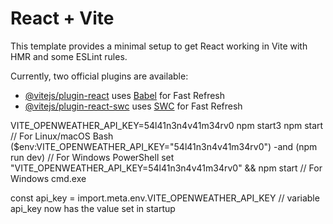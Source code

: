 # React + Vite

This template provides a minimal setup to get React working in Vite with HMR and some ESLint rules.

Currently, two official plugins are available:

- [@vitejs/plugin-react](https://github.com/vitejs/vite-plugin-react/blob/main/packages/plugin-react/README.md) uses [Babel](https://babeljs.io/) for Fast Refresh
- [@vitejs/plugin-react-swc](https://github.com/vitejs/vite-plugin-react-swc) uses [SWC](https://swc.rs/) for Fast Refresh


VITE_OPENWEATHER_API_KEY=54l41n3n4v41m34rv0 npm start3 npm start // For Linux/macOS Bash
($env:VITE_OPENWEATHER_API_KEY="54l41n3n4v41m34rv0") -and (npm run dev) // For Windows PowerShell
set "VITE_OPENWEATHER_API_KEY=54l41n3n4v41m34rv0" && npm start // For Windows cmd.exe

const api_key = import.meta.env.VITE_OPENWEATHER_API_KEY
// variable api_key now has the value set in startup
